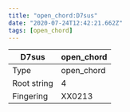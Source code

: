 ```yaml
---
title: "open_chord:D7sus"
date: "2020-07-24T12:42:21.662Z"
tags: [open_chord]
---
```


|D7sus|open_chord|
|---|---|
|Type|open_chord|
|Root string|4|
|Fingering|XX0213|

